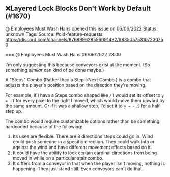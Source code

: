 ## ❌Layered Lock Blocks Don't Work by Default (#1670)
@ Employees Must Wash Hans opened this issue on 06/06/2022
Status: unknown
Tags: 
Source: #old-feature-requests https://discord.com/channels/876899628556091432/983505753107230750


=== @ Employees Must Wash Hans 06/06/2022 23:00

I'm only suggesting this because conveyors exist at the moment. (So something _similar_ can kind of be done maybe.)  

A "Steps" Combo  (Rather than a Step->Next Combo.)  is a combo that adjusts the player's position based on the direction they're moving.

For example, if I have a Steps combo shaped like ``` / ``` I would set its offset to `y = -1` for every pixel to the right I moved, which would move them upward by the same amount.  Or if it was a shallow step, I'd set it to  `y = -.5` for a half step up.

The combo would require customizable options rather than be something hardcoded because of the following:

1)  Its uses are flexible.  There are 8 directions steps could go in.  Wind could push someone in a specific direction.  They could walk into or against the wind and have different movement effects based on it.
2)  It could have the ability to lock certain cardinal directions from being moved in while on a particular stair combo.
3)  It differs from a conveyor in that when the player isn't moving, nothing is happening. They just stand still.  Even conveyors can't do that.
